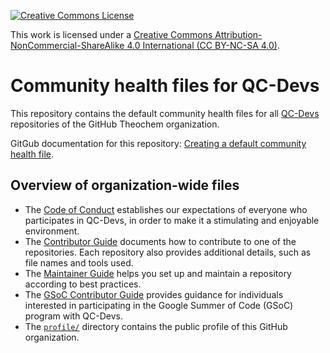 [![Creative Commons License](https://i.creativecommons.org/l/by-nc-sa/4.0/88x31.png)](http://creativecommons.org/licenses/by-nc-sa/4.0/)

This work is licensed under a [Creative Commons Attribution-NonCommercial-ShareAlike 4.0 International (CC BY-NC-SA 4.0)](http://creativecommons.org/licenses/by-nc-sa/4.0/).

# Community health files for QC-Devs

This repository contains the default community health files
for all [QC-Devs](https://qcdevs.org/) repositories of the GitHub Theochem organization.

GitGub documentation for this repository:
[Creating a default community health file](https://docs.github.com/en/communities/setting-up-your-project-for-healthy-contributions/creating-a-default-community-health-file).


## Overview of organization-wide files

- The [Code of Conduct](CODE_OF_CONDUCT.md)
  establishes our expectations of everyone who participates in QC-Devs,
  in order to make it a stimulating and enjoyable environment.
- The [Contributor Guide](CONTRIBUTING.md)
  documents how to contribute to one of the repositories.
  Each repository also provides additional details, such as file names and tools used.
- The [Maintainer Guide](MAINTAINING.md)
  helps you set up and maintain a repository according to best practices.
- The [GSoC Contributor Guide](GSoC.md)
  provides guidance for individuals interested in participating
  in the Google Summer of Code (GSoC) program with QC-Devs.
- The [`profile/`](profile/) directory
  contains the public profile of this GitHub organization.
